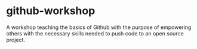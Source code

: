 # github-workshop
A workshop teaching the basics of Github with the purpose of empowering others with the necessary skills needed to push code to an open source project.
